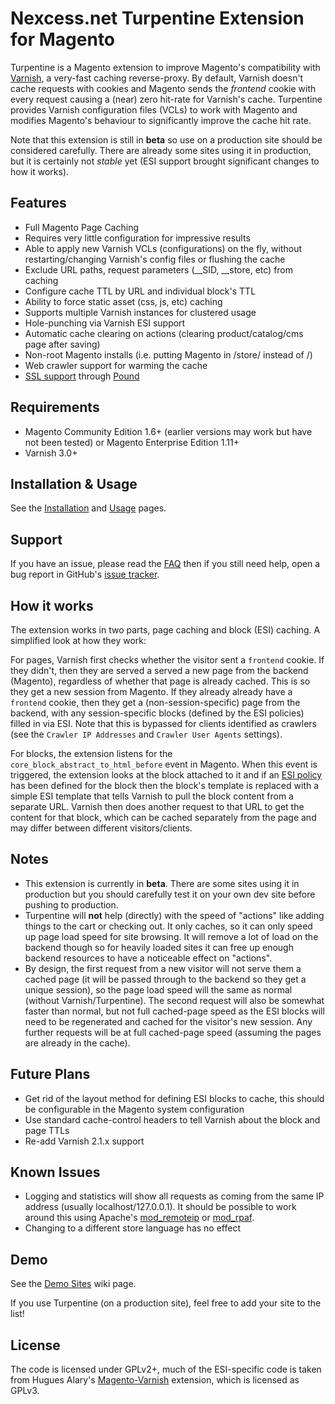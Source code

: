 # Nexcess.net Turpentine Extension for Magento

Turpentine is a Magento extension to improve Magento's compatibility with
[Varnish](https://www.varnish-cache.org/), a very-fast caching reverse-proxy. By
default, Varnish doesn't cache requests with cookies and Magento sends the
*frontend* cookie with every request causing a (near) zero hit-rate for Varnish's cache.
Turpentine provides Varnish configuration files (VCLs) to work with Magento and
modifies Magento's behaviour to significantly improve the cache hit rate.

Note that this extension is still in **beta** so use on a production site should
be considered carefully. There are already some sites using it in production,
but it is certainly not *stable* yet (ESI support brought significant changes
to how it works).

## Features

 - Full Magento Page Caching
 - Requires very little configuration for impressive results
 - Able to apply new Varnish VCLs (configurations) on the fly, without
 restarting/changing Varnish's config files or flushing the cache
 - Exclude URL paths, request parameters (__SID, __store, etc) from caching
 - Configure cache TTL by URL and individual block's TTL
 - Ability to force static asset (css, js, etc) caching
 - Supports multiple Varnish instances for clustered usage
 - Hole-punching via Varnish ESI support
 - Automatic cache clearing on actions (clearing product/catalog/cms page after saving)
 - Non-root Magento installs (i.e. putting Magento in /store/ instead of /)
 - Web crawler support for warming the cache
 - [SSL support](https://github.com/nexcess/magento-turpentine/wiki/SSL_Support) through
 [Pound](http://www.apsis.ch/pound)

## Requirements

 - Magento Community Edition 1.6+ (earlier versions may work but have not been
 tested) or Magento Enterprise Edition 1.11+
 - Varnish 3.0+

## Installation & Usage

See the [Installation](https://github.com/nexcess/magento-turpentine/wiki/Installation)
and [Usage](https://github.com/nexcess/magento-turpentine/wiki/Usage) pages.

## Support

If you have an issue, please read the [FAQ](https://github.com/nexcess/magento-turpentine/wiki/FAQ)
then if you still need help, open a bug report in GitHub's
[issue tracker](https://github.com/nexcess/magento-turpentine/issues).

## How it works

The extension works in two parts, page caching and block (ESI) caching. A
simplified look at how they work:

For pages, Varnish first checks whether the visitor sent a ``frontend`` cookie.
If they didn't, then they are served a served a new page from the backend (Magento),
regardless of whether that page is already cached. This is so they get a new
session from Magento. If they already already have a ``frontend`` cookie, then
they get a (non-session-specific) page from the backend, with any session-specific
blocks (defined by the ESI policies) filled in via ESI. Note that this is bypassed
for clients identified as crawlers (see the ``Crawler IP Addresses`` and
``Crawler User Agents`` settings).

For blocks, the extension listens for the ``core_block_abstract_to_html_before``
event in Magento. When this event is triggered, the extension looks at the block
attached to it and if an [ESI policy](https://github.com/nexcess/magento-turpentine/wiki/ESI_Cache_Policy)
has been defined for the block then the
block's template is replaced with a simple ESI template that tells Varnish to
pull the block content from a separate URL. Varnish then does another request to
that URL to get the content for that block, which can be cached separately from
the page and may differ between different visitors/clients.

## Notes

 - This extension is currently in **beta**. There are some sites using it in
 production but you should carefully test it on your own dev site before pushing
 to production.
 - Turpentine will **not** help (directly) with the speed of "actions" like adding things
 to the cart or checking out. It only caches, so it can only speed up page load
 speed for site browsing. It will remove a lot of load on the backend though so
 for heavily loaded sites it can free up enough backend resources to have a
 noticeable effect on "actions".
 - By design, the first request from a new visitor will not serve them a cached
 page (it will be passed through to the backend so they get a unique session),
 so the page load speed will the same as normal (without Varnish/Turpentine).
 The second request will also
 be somewhat faster than normal, but not full cached-page speed as the ESI blocks
 will need to be regenerated and cached for the visitor's new session. Any further
 requests will be at full cached-page speed (assuming the pages are already in
 the cache).

## Future Plans

 - Get rid of the layout method for defining ESI blocks to cache, this should
 be configurable in the Magento system configuration
 - Use standard cache-control headers to tell Varnish about the block and page
 TTLs
 - Re-add Varnish 2.1.x support

## Known Issues

 - Logging and statistics will show all requests as coming from the same IP address
 (usually localhost/127.0.0.1). It should be possible to work around this using
 Apache's [mod_remoteip](http://httpd.apache.org/docs/trunk/mod/mod_remoteip.html)
 or [mod_rpaf](http://www.stderr.net/apache/rpaf/).
 - Changing to a different store language has no effect

## Demo

See the [Demo Sites](https://github.com/nexcess/magento-turpentine/wiki/Demo-Sites)
wiki page.

If you use Turpentine (on a production site), feel free to add your site to the
list!

## License

The code is licensed under GPLv2+, much of the ESI-specific code is taken from
Hugues Alary's [Magento-Varnish](https://github.com/huguesalary/Magento-Varnish)
extension, which is licensed as GPLv3.
